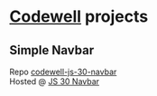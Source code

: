 # [Codewell](https://www.codewell.cc/) projects

## Simple Navbar
Repo [codewell-js-30-navbar](https://github.com/dsijakovski98/codewell-js-30-navbar) \
Hosted @ [JS 30 Navbar](https://dsijakovski98.github.io/codewell-js-30-navbar/app/)
